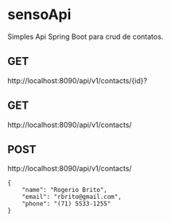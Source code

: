 # sensoApi
Simples Api Spring Boot para crud de contatos.

## GET 
http://localhost:8090/api/v1/contacts/{id}?

## GET
http://localhost:8090/api/v1/contacts/

## POST 
http://localhost:8090/api/v1/contacts/
```
{
    "name": "Rogerio Brito",
    "email": "rbrito@gmail.com",
    "phone": "(71) 5533-1255"
}
```

